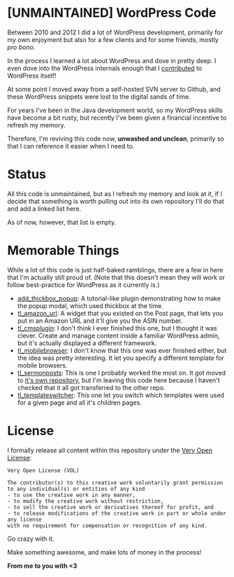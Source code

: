 # [UNMAINTAINED] WordPress Code

Between 2010 and 2012 I did a lot of WordPress development,
primarily for my own enjoyment but also for a few clients
and for some friends, mostly *pro bono*.

In the process I learned a lot about WordPress and dove in
pretty deep. I even dove into the WordPress internals enough
that I [contributed](https://core.trac.wordpress.org/ticket/19541)
to WordPress itself!

At some point I moved away from a self-hosted SVN server to
Github, and these WordPress snippets were lost to the digital
sands of time.

For years I've been in the Java development world, so my WordPress
skills have become a bit rusty, but recently I've been given a
financial incentive to refresh my memory.

Therefore, I'm reviving this code now, **unwashed and unclean**,
primarily so that I can reference it easier when I need to.

# Status

All this code is unmaintained, but as I refresh my memory and
look at it, if I decide that something is worth pulling out
into its own repository I'll do that and add a linked list here.

As of now, however, that list is empty.

# Memorable Things

While a lot of this code is just half-baked ramblings, there
are a few in here that I'm actually still proud of. (Note that
this doesn't mean they will work or follow best-practice for
WordPress as it currently is.)

* [add_thickbox_popup](./plugins/add_thickbox_popup): A tutorial-like plugin
	demonstrating how to make the popup modal, which used thickbox at the time.
* [tl_amazon_url](./plugins/tl_amazon_url): A widget that you existed on
	the Post page, that lets you put in an Amazon URL and it'll give you
	the ASIN number.
* [tl_cmsplugin](./plugins/tl_cmsplugin): I don't think I ever finished
	this one, but I thought it was clever. Create and manage content
	inside a familiar WordPress admin, but it's actually displayed
	a different framework.
* [tl_mobilebrowser](./plugins/tl_mobilebrowser): I don't know that this
	one was ever finished either, but the idea was pretty interesting.
	It let you specify a different template for mobile browsers.
* [tl_sermonposts](./plugins/tl_sermonposts): This is one I probably worked
	the most on. It got moved to
	[it's own repository](https://github.com/saibotsivad/sermon_posts),
	but I'm leaving this code here because I haven't checked that it
	all got transferred to the other repo.
* [tl_templateswitcher](./plugins/tl_templateswitcher): This one let
	you switch which templates were used for a given page and all
	it's children pages.

# License

I formally release all content within this repository under
the [Very Open License](http://veryopenlicense.com/):

```
Very Open License (VOL)

The contributor(s) to this creative work voluntarily grant permission
to any individual(s) or entities of any kind
- to use the creative work in any manner,
- to modify the creative work without restriction,
- to sell the creative work or derivatives thereof for profit, and
- to release modifications of the creative work in part or whole under any license
with no requirement for compensation or recognition of any kind.
```

Go crazy with it.

Make something awesome, and make lots of money in the process!

**From me to you with <3**
